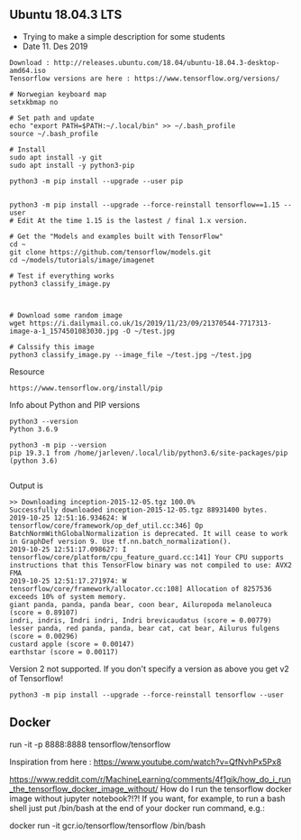 ##  Ubuntu 18.04.3 LTS
* Trying to make a simple description for some students
* Date 11. Des 2019

```
Download : http://releases.ubuntu.com/18.04/ubuntu-18.04.3-desktop-amd64.iso
Tensorflow versions are here : https://www.tensorflow.org/versions/

# Norwegian keyboard map
setxkbmap no

# Set path and update
echo "export PATH=$PATH:~/.local/bin" >> ~/.bash_profile
source ~/.bash_profile

# Install 
sudo apt install -y git
sudo apt install -y python3-pip

python3 -m pip install --upgrade --user pip 


python3 -m pip install --upgrade --force-reinstall tensorflow==1.15 --user
# Edit At the time 1.15 is the lastest / final 1.x version.

# Get the "Models and examples built with TensorFlow"
cd ~
git clone https://github.com/tensorflow/models.git
cd ~/models/tutorials/image/imagenet

# Test if everything works
python3 classify_image.py



# Download some random image
wget https://i.dailymail.co.uk/1s/2019/11/23/09/21370544-7717313-image-a-1_1574501083030.jpg -O ~/test.jpg

# Calssify this image
python3 classify_image.py --image_file ~/test.jpg ~/test.jpg

```

Resource
```
https://www.tensorflow.org/install/pip
```



Info about Python and PIP versions
```
python3 --version
Python 3.6.9

python3 -m pip --version
pip 19.3.1 from /home/jarleven/.local/lib/python3.6/site-packages/pip (python 3.6)


```

Output is 
```
>> Downloading inception-2015-12-05.tgz 100.0%
Successfully downloaded inception-2015-12-05.tgz 88931400 bytes.
2019-10-25 12:51:16.934624: W tensorflow/core/framework/op_def_util.cc:346] Op BatchNormWithGlobalNormalization is deprecated. It will cease to work in GraphDef version 9. Use tf.nn.batch_normalization().
2019-10-25 12:51:17.098627: I tensorflow/core/platform/cpu_feature_guard.cc:141] Your CPU supports instructions that this TensorFlow binary was not compiled to use: AVX2 FMA
2019-10-25 12:51:17.271974: W tensorflow/core/framework/allocator.cc:108] Allocation of 8257536 exceeds 10% of system memory.
giant panda, panda, panda bear, coon bear, Ailuropoda melanoleuca (score = 0.89107)
indri, indris, Indri indri, Indri brevicaudatus (score = 0.00779)
lesser panda, red panda, panda, bear cat, cat bear, Ailurus fulgens (score = 0.00296)
custard apple (score = 0.00147)
earthstar (score = 0.00117)
```


 Version 2 not supported. If you don't specify a version as above you get v2 of Tensorflow!
```
python3 -m pip install --upgrade --force-reinstall tensorflow --user
```



## Docker

run -it -p 8888:8888 tensorflow/tensorflow


Inspiration from here : https://www.youtube.com/watch?v=QfNvhPx5Px8


https://www.reddit.com/r/MachineLearning/comments/4f1gjk/how_do_i_run_the_tensorflow_docker_image_without/
How do I run the tensorflow docker image without jupyter notebook?!?!
If you want, for example, to run a bash shell just put /bin/bash at the end of your docker run command, e.g.:

docker run -it gcr.io/tensorflow/tensorflow /bin/bash
